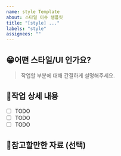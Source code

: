 ```yaml
---
name: style Template
about: 스타일 이슈 템플릿
title: "[style] ..."
labels: "style"
assignees: ""
---
```


## 😁어떤 스타일/UI 인가요?

> 작업할 부분에 대해 간결하게 설명해주세요.

## 📝작업 상세 내용

- [ ] TODO
- [ ] TODO
- [ ] TODO

## 📄참고할만한 자료 (선택)
